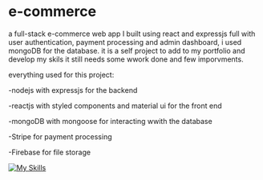 # e-commerce

a full-stack e-commerce web app I built using react and expressjs full with user authentication, payment processing and admin dashboard, i used mongoDB for the database.
it is a self project to add to my portfolio and develop my skils it still needs some wwork done and few imporvments.

everything used for this project:

-nodejs with expressjs for the backend

-reactjs with styled components and material ui for the front end

-mongoDB with mongoose for interacting wwith the database

-Stripe for payment processing

-Firebase for file storage

[![My Skills](https://skillicons.dev/icons?i=js,html,css,expressjs,mongodb,react,nodejs,firebase,styledcomponents,materialui)](https://skillicons.dev)
